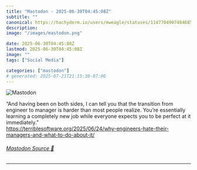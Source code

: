 ```yaml
---
title: "Mastodon - 2025-06-30T04:45:08Z"
subtitle: ""
canonical: https://hachyderm.io/users/mweagle/statuses/114770490748468505
description:
image: "/images/mastodon.png"

date: 2025-06-30T04:45:08Z
lastmod: 2025-06-30T04:45:08Z
image: ""
tags: ["Social Media"]

categories: ["mastodon"]
# generated: 2025-07-21T21:15:38-07:00
---
```

![Mastodon](/images/mastodon.png)

<p>“And having been on both sides, I can tell you that the transition from engineer to manager is harder than most people realize. You’re essentially learning a completely new job while everyone expects you to be perfect at it immediately.”<br /><a href="https://terriblesoftware.org/2025/06/24/why-engineers-hate-their-managers-and-what-to-do-about-it/" target="_blank" rel="nofollow noopener noreferrer" translate="no"><span class="invisible">https://</span><span class="ellipsis">terriblesoftware.org/2025/06/2</span><span class="invisible">4/why-engineers-hate-their-managers-and-what-to-do-about-it/</span></a></p>


###### [Mastodon Source 🐘](https://hachyderm.io/@mweagle/114770490748468505)

___

